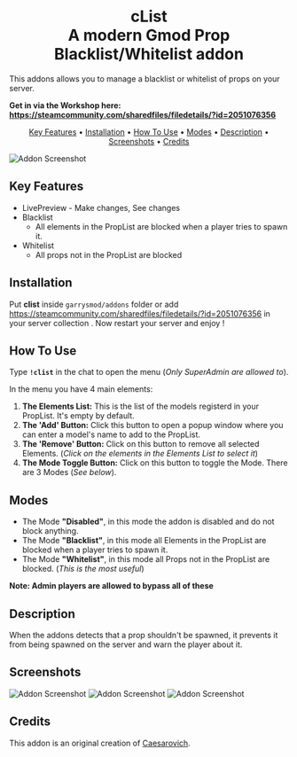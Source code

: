 <h1 align="center">
  <br>
  cList
  <br>
  A modern Gmod Prop Blacklist/Whitelist addon
  <br>
</h1>

This addons allows you to manage a blacklist or whitelist of props on your server.

**Get in via the Workshop here: https://steamcommunity.com/sharedfiles/filedetails/?id=2051076356**

<p align="center">
  <a href="#key-features">Key Features</a> •
  <a href="#Installation">Installation</a> •
  <a href="#how-to-use">How To Use</a> •
  <a href="#Modes">Modes</a> •
  <a href="#Description">Description</a> •
  <a href="#Screenshots">Screenshots</a> •
  <a href="#Credits">Credits</a>  
</p>

![Addon Screenshot](https://i.imgur.com/Cetp0FL.png "The menu")

## Key Features

* LivePreview - Make changes, See changes
* Blacklist
  - All elements in the PropList are blocked when a player tries to spawn it.
* Whitelist
  - All props not in the PropList are blocked

## Installation

Put **clist** inside `garrysmod/addons` folder or add https://steamcommunity.com/sharedfiles/filedetails/?id=2051076356 in your server collection . Now restart your server and enjoy ! 

## How To Use

Type **`!clist`** in the chat to open the menu (*Only SuperAdmin are allowed to*). 

In the menu you have 4 main elements:

1. **The Elements List:** This is the list of the models registerd in your PropList. It's empty by default.
2. **The 'Add' Button:** Click this button to open a popup window where you can enter a model's name to add to the PropList.
3. **The 'Remove' Button:** Click on this button to remove all selected Elements. (*Click on the elements in the Elements List to select it*)
4. **The Mode Toggle Button:** Click on this button to toggle the Mode. There are 3 Modes (*See below*).

## Modes

- The Mode **"Disabled"**, in this mode the addon is disabled and do not block anything.
- The Mode **"Blacklist"**, in this mode all Elements in the PropList are blocked when a player tries to spawn it.
- The Mode **"Whitelist"**, in this mode all Props not in the PropList are blocked. (*This is the most useful*)

**Note: Admin players are allowed to bypass all of these**

## Description

When the addons detects that a prop shouldn't be spawned, it prevents it from being spawned on the server and warn the player about it.

## Screenshots


![Addon Screenshot](https://i.imgur.com/lwe4Kgg.png "The menu with elements selected")
![Addon Screenshot](https://i.imgur.com/QJuRkKj.png "The Popup")
![Addon Screenshot](https://i.imgur.com/dfn1VrP.png "The menu with the element we added")

## Credits

This addon is an original creation of <a href="https://github.com/Caesarovich">Caesarovich</a>.